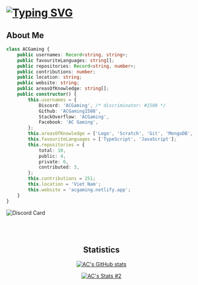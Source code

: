 # [![Typing SVG](https://readme-typing-svg.herokuapp.com?font=&color=%232576F7&size=22&height=30&lines=Developer;Student;ACGaming)](https://github.com/ACGaming1508)

## About Me

```ts
class ACGaming {
	public usernames: Record<string, string>;
	public favouriteLanguages: string[];
	public repositories: Record<string, number>;
	public contributions: number;
	public location: string;
	public website: string;
	public areasOfKnowledge: string[];
	public constructor() {
		this.usernames = {
			Discord: 'ACGaming', /* discriminator: #1508 */
			Github: 'ACGaming1508',
			StackOverflow: 'ACGaming',
			Facebook: 'AC Gaming',
		};
		this.areasOfKnowledge = ['Logo', 'Scratch', 'Git', 'MongoDB', 'C', 'C++', 'CSS', 'HTML', 'Java', 'JavaScript', 'TypeScript', 'Node.js'];
		this.favouriteLanguages = ['TypeScript', 'JavaScript'];
		this.repositories = {
			total: 10,
			public: 4,
			private: 6,
			contributed: 3,
		};
		this.contributions = 251;
		this.location = 'Viet Nam';
		this.website = 'acgaming.netlify.app';
	}
}
```

![Discord Card](https://discord.c99.nl/widget/theme-2/878556236797341786.png)

<br>

<br>

<h2 align="center">Statistics</h2>

<div align="center">
  
  [![AC's GitHub stats](https://github-readme-stats.vercel.app/api?username=acgaming1508&count_private=true&show_icons=true&theme=midnight-purple)](https://github.com/ACGaming1508?tab=repositories)
  
  [![AC's Stats #2](https://github-readme-stats.vercel.app/api/top-langs/?username=acgaming1508&count_private=true&layout=compact&theme=midnight-purple)](https://github.com/ACGaming1508?tab=repositories)
</div>
